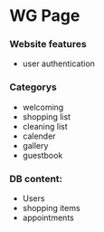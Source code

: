 # WG Page

### Website features
- user authentication

### Categorys
- welcoming
- shopping list
- cleaning list
- calender
- gallery
- guestbook


### DB content:
- Users
- shopping items
- appointments
